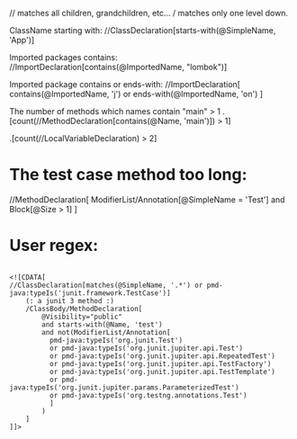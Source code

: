 // matches all children, grandchildren, etc...
/ matches only one level down. 



ClassName starting with: 
//ClassDeclaration[starts-with(@SimpleName, 'App')]

Imported packages contains:
//ImportDeclaration[contains(@ImportedName, "lombok")]

Imported package contains or ends-with: 
//ImportDeclaration[
    contains(@ImportedName, 'j')
    or ends-with(@ImportedName, 'on')
]

The number of methods which names contain "main" > 1
.[count(//MethodDeclaration[contains(@Name, 'main')]) > 1]

.[count(//LocalVariableDeclaration) > 2]




# The test case method too long:
//MethodDeclaration[
ModifierList/Annotation[@SimpleName = 'Test']
and
Block[@Size > 1]
]



# User regex:
```

<![CDATA[
//ClassDeclaration[matches(@SimpleName, '.*') or pmd-java:typeIs('junit.framework.TestCase')]
    (: a junit 3 method :)
    /ClassBody/MethodDeclaration[
        @Visibility="public"
        and starts-with(@Name, 'test')
        and not(ModifierList/Annotation[
          pmd-java:typeIs('org.junit.Test')
          or pmd-java:typeIs('org.junit.jupiter.api.Test')
          or pmd-java:typeIs('org.junit.jupiter.api.RepeatedTest')
          or pmd-java:typeIs('org.junit.jupiter.api.TestFactory')
          or pmd-java:typeIs('org.junit.jupiter.api.TestTemplate')
          or pmd-java:typeIs('org.junit.jupiter.params.ParameterizedTest')
          or pmd-java:typeIs('org.testng.annotations.Test')
          ]
        )
    ]
]]>

```
